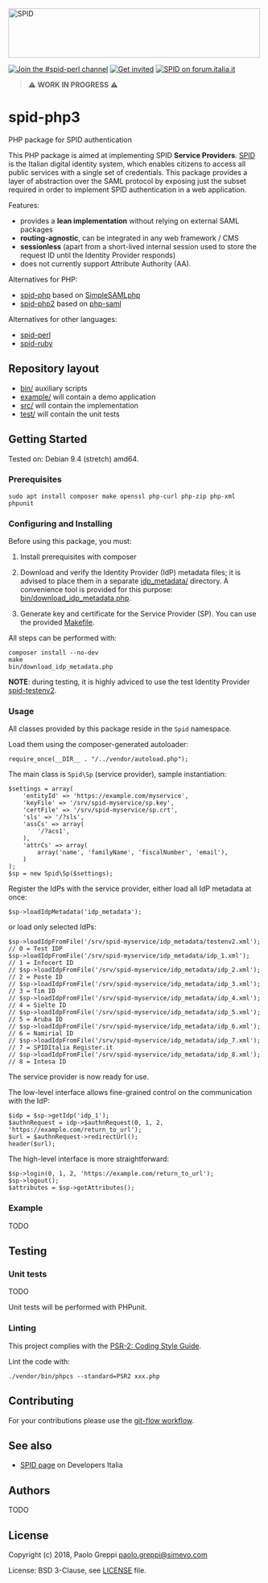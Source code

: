 <img src="https://github.com/italia/spid-graphics/blob/master/spid-logos/spid-logo-b-lb.png" alt="SPID" data-canonical-src="https://github.com/italia/spid-graphics/blob/master/spid-logos/spid-logo-b-lb.png" width="500" height="98" />

[![Join the #spid-perl channel](https://img.shields.io/badge/Slack%20channel-%23spid--perl-blue.svg?logo=slack)](https://developersitalia.slack.com/messages/C7ESTMQDQ)
[![Get invited](https://slack.developers.italia.it/badge.svg)](https://slack.developers.italia.it/)
[![SPID on forum.italia.it](https://img.shields.io/badge/Forum-SPID-blue.svg)](https://forum.italia.it/c/spid)

> ⚠️ **WORK IN PROGRESS** ⚠️

# spid-php3
PHP package for SPID authentication

This PHP package is aimed at implementing SPID **Service Providers**. [SPID](https://www.spid.gov.it/) is the Italian digital identity system, which enables citizens to access all public services with a single set of credentials. This package provides a layer of abstraction over the SAML protocol by exposing just the subset required in order to implement SPID authentication in a web application.

Features:
- provides a **lean implementation** without relying on external SAML packages
- **routing-agnostic**, can be integrated in any web framework / CMS
- **sessionless** (apart from a short-lived internal session used to store the request ID until the Identity Provider responds)
- does not currently support Attribute Authority (AA).

Alternatives for PHP:
- [spid-php](https://github.com/italia/spid-php) based on [SimpleSAMLphp](https://simplesamlphp.org/)
- [spid-php2](https://github.com/simevo/spid-php2) based on [php-saml](https://github.com/onelogin/php-saml)

Alternatives for other languages:
- [spid-perl](https://github.com/italia/spid-perl)
- [spid-ruby](https://github.com/italia/spid-ruby)

## Repository layout

* [bin/](bin/) auxiliary scripts
* [example/](example/) will contain a demo application
* [src/](src/) will contain the implementation
* [test/](test/) will contain the unit tests

## Getting Started

Tested on: Debian 9.4 (stretch) amd64.

### Prerequisites

```
sudo apt install composer make openssl php-curl php-zip php-xml phpunit
```

### Configuring and Installing

Before using this package, you must:

1. Install prerequisites with composer

2. Download and verify the Identity Provider (IdP) metadata files; it is advised to place them in a separate [idp_metadata/](idp_metadata/) directory. A convenience tool is provided for this purpose: [bin/download_idp_metadata.php](bin/download_idp_metadata.php).

3. Generate key and certificate for the Service Provider (SP). You can use the provided [Makefile](Makefile).

All steps can be performed with:
```
composer install --no-dev
make
bin/download_idp_metadata.php
```

**NOTE**: during testing, it is highly adviced to use the test Identity Provider [spid-testenv2](https://github.com/italia/spid-testenv2).

### Usage

All classes provided by this package reside in the `Spid` namespace.

Load them using the composer-generated autoloader:
```
require_once(__DIR__ . "/../vendor/autoload.php");
```

The main class is `Spid\Sp` (service provider), sample instantiation:

```
$settings = array(
    'entityId' => 'https://example.com/myservice',
    'keyFile' => '/srv/spid-myservice/sp.key',
    'certFile' => '/srv/spid-myservice/sp.crt',
    'sls' => '/?sls',
    'assCs' => array(
        '/?acs1',
    ),
    'attrCs' => array(
        array('name', 'familyName', 'fiscalNumber', 'email'),
    )
);
$sp = new Spid\Sp($settings);
```

Register the IdPs with the service provider, either load all IdP metadata at once:
```
$sp->loadIdpMetadata('idp_metadata');
```
or load only selected IdPs:
```
$sp->loadIdpFromFile('/srv/spid-myservice/idp_metadata/testenv2.xml'); // 0 = Test IDP
$sp->loadIdpFromFile('/srv/spid-myservice/idp_metadata/idp_1.xml');    // 1 = Infocert ID
// $sp->loadIdpFromFile('/srv/spid-myservice/idp_metadata/idp_2.xml');    // 2 = Poste ID
// $sp->loadIdpFromFile('/srv/spid-myservice/idp_metadata/idp_3.xml');    // 3 = Tim ID
// $sp->loadIdpFromFile('/srv/spid-myservice/idp_metadata/idp_4.xml');    // 4 = Sielte ID
// $sp->loadIdpFromFile('/srv/spid-myservice/idp_metadata/idp_5.xml');    // 5 = Aruba ID
// $sp->loadIdpFromFile('/srv/spid-myservice/idp_metadata/idp_6.xml');    // 6 = Namirial ID
// $sp->loadIdpFromFile('/srv/spid-myservice/idp_metadata/idp_7.xml');    // 7 = SPIDItalia Register.it
// $sp->loadIdpFromFile('/srv/spid-myservice/idp_metadata/idp_8.xml');    // 8 = Intesa ID

```

The service provider is now ready for use.

The low-level interface allows fine-grained control on the communication with the IdP:
```
$idp = $sp->getIdp('idp_1');
$authnRequest = idp->$authnRequest(0, 1, 2, 'https://example.com/return_to_url');
$url = $authnRequest->redirectUrl();
header($url);
```

The high-level interface is more straightforward:
```
$sp->login(0, 1, 2, 'https://example.com/return_to_url');
$sp->logout();
$attributes = $sp->getAttributes();
```

### Example

TODO

## Testing

### Unit tests

TODO

Unit tests will be performed with PHPunit.

### Linting

This project complies with the [PSR-2: Coding Style Guide](https://www.php-fig.org/psr/psr-2/).

Lint the code with:
```
./vendor/bin/phpcs --standard=PSR2 xxx.php
```

## Contributing

For your contributions please use the [git-flow workflow](https://danielkummer.github.io/git-flow-cheatsheet/).

## See also

* [SPID page](https://developers.italia.it/it/spid) on Developers Italia

## Authors

TODO

## License

Copyright (c) 2018, Paolo Greppi <paolo.greppi@simevo.com>

License: BSD 3-Clause, see [LICENSE](LICENSE) file.
